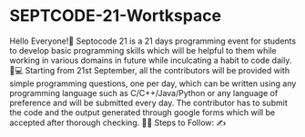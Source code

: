 # SEPTCODE-21-Wortkspace
Hello Everyone!👋  Septocode 21 is a 21 days programming event for students to develop basic programming skills which will be helpful to them while working in various domains in future while inculcating a habit to code daily.🧑💻  Starting from 21st September, all the contributors will be provided with simple programming questions, one per day, which can be written using any programming language such as C/C++/Java/Python or any language of preference and will be submitted every day. The contributor has to submit the code and the output generated through google forms which will be accepted after thorough checking. 👨‍💻  Steps to Follow: ✍️
